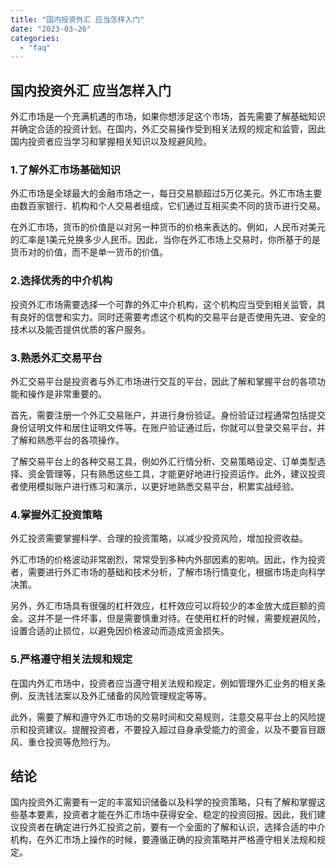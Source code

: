```yaml
---
title: "国内投资外汇 应当怎样入门"
date: "2023-03-26"
categories: 
  - "faq"
---
```


## 国内投资外汇 应当怎样入门

外汇市场是一个充满机遇的市场，如果你想涉足这个市场，首先需要了解基础知识并确定合适的投资计划。在国内，外汇交易操作受到相关法规的规定和监管，因此国内投资者应当学习和掌握相关知识以及规避风险。

### 1.了解外汇市场基础知识

外汇市场是全球最大的金融市场之一，每日交易额超过5万亿美元。外汇市场主要由数百家银行、机构和个人交易者组成，它们通过互相买卖不同的货币进行交易。

在外汇市场，货币的价值是以对另一种货币的价格来表达的。例如，人民币对美元的汇率是1美元兑换多少人民币。因此，当你在外汇市场上交易时，你所基于的是货币对的价值，而不是单一货币的价值。

### 2.选择优秀的中介机构

投资外汇市场需要选择一个可靠的外汇中介机构，这个机构应当受到相关监管，具有良好的信誉和实力。同时还需要考虑这个机构的交易平台是否使用先进、安全的技术以及能否提供优质的客户服务。

### 3.熟悉外汇交易平台

外汇交易平台是投资者与外汇市场进行交互的平台，因此了解和掌握平台的各项功能和操作是非常重要的。

首先，需要注册一个外汇交易账户，并进行身份验证。身份验证过程通常包括提交身份证明文件和居住证明文件等。在账户验证通过后，你就可以登录交易平台，并了解和熟悉平台的各项操作。

了解交易平台上的各种交易工具，例如外汇行情分析、交易策略设定、订单类型选择、资金管理等，只有熟悉这些工具，才能更好地进行投资运作。此外，建议投资者使用模拟账户进行练习和演示，以更好地熟悉交易平台，积累实战经验。

### 4.掌握外汇投资策略

外汇投资需要掌握科学、合理的投资策略，以减少投资风险，增加投资收益。

外汇市场的价格波动非常剧烈，常常受到多种内外部因素的影响。因此，作为投资者，需要进行外汇市场的基础和技术分析，了解市场行情变化，根据市场走向科学决策。

另外，外汇市场具有很强的杠杆效应，杠杆效应可以将较少的本金放大成巨额的资金。这并不是一件坏事，但是需要慎重对待。在使用杠杆的时候，需要规避风险，设置合适的止损位，以避免因价格波动而造成资金损失。

### 5.严格遵守相关法规和规定

在国内外汇市场中，投资者应当遵守相关法规和规定，例如管理外汇业务的相关条例、反洗钱法案以及外汇储备的风险管理规定等等。

此外，需要了解和遵守外汇市场的交易时间和交易规则，注意交易平台上的风险提示和投资建议。提醒投资者，不要投入超过自身承受能力的资金，以及不要盲目跟风、重仓投资等危险行为。

## 结论

国内投资外汇需要有一定的丰富知识储备以及科学的投资策略，只有了解和掌握这些基本要素，投资者才能在外汇市场中获得安全、稳定的投资回报。因此，我们建议投资者在确定进行外汇投资之前，要有一个全面的了解和认识，选择合适的中介机构，在外汇市场上操作的时候，要遵循正确的投资策略并严格遵守相关法规和规定。
